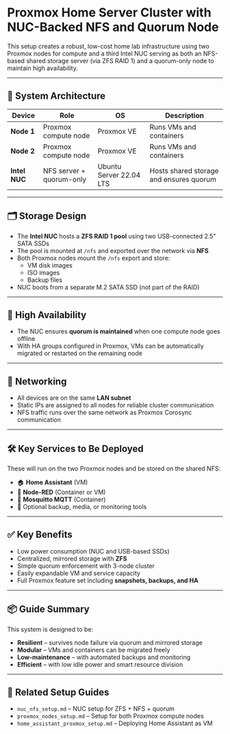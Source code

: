 # Proxmox Home Server Cluster with NUC-Backed NFS and Quorum Node

This setup creates a robust, low-cost home lab infrastructure using two Proxmox nodes for compute and a third Intel NUC serving as both an NFS-based shared storage server (via ZFS RAID 1) and a quorum-only node to maintain high availability.

---

## 🧱 System Architecture

| Device       | Role                        | OS                      | Description |
|--------------|-----------------------------|--------------------------|-------------|
| **Node 1**   | Proxmox compute node         | Proxmox VE               | Runs VMs and containers |
| **Node 2**   | Proxmox compute node         | Proxmox VE               | Runs VMs and containers |
| **Intel NUC**| NFS server + quorum-only     | Ubuntu Server 22.04 LTS  | Hosts shared storage and ensures quorum |

---

## 🗂️ Storage Design

- The **Intel NUC** hosts a **ZFS RAID 1 pool** using two USB-connected 2.5" SATA SSDs
- The pool is mounted at `/nfs` and exported over the network via **NFS**
- Both Proxmox nodes mount the `/nfs` export and store:
  - VM disk images
  - ISO images
  - Backup files
- NUC boots from a separate M.2 SATA SSD (not part of the RAID)

---

## 🔁 High Availability

- The NUC ensures **quorum is maintained** when one compute node goes offline
- With HA groups configured in Proxmox, VMs can be automatically migrated or restarted on the remaining node

---

## 🔌 Networking

- All devices are on the same **LAN subnet**
- Static IPs are assigned to all nodes for reliable cluster communication
- NFS traffic runs over the same network as Proxmox Corosync communication

---

## 🛠️ Key Services to Be Deployed

These will run on the two Proxmox nodes and be stored on the shared NFS:

- 🏠 **Home Assistant** (VM)
- 🔧 **Node-RED** (Container or VM)
- 📡 **Mosquitto MQTT** (Container)
- 💾 Optional backup, media, or monitoring tools

---

## ✅ Key Benefits

- Low power consumption (NUC and USB-based SSDs)
- Centralized, mirrored storage with **ZFS**
- Simple quorum enforcement with 3-node cluster
- Easily expandable VM and service capacity
- Full Proxmox feature set including **snapshots, backups, and HA**

---

## 📦 Guide Summary

This system is designed to be:
- **Resilient** – survives node failure via quorum and mirrored storage
- **Modular** – VMs and containers can be migrated freely
- **Low-maintenance** – with automated backups and monitoring
- **Efficient** – with low idle power and smart resource division

---

## 📁 Related Setup Guides

- `nuc_nfs_setup.md` – NUC setup for ZFS + NFS + quorum
- `proxmox_nodes_setup.md` – Setup for both Proxmox compute nodes
- `home_assistant_proxmox_setup.md` – Deploying Home Assistant as VM